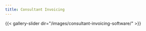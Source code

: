 ```yaml
---
title: Consultant Invoicing
---
```


{{< gallery-slider dir="/images/consultant-invoicing-software/" >}}

